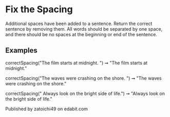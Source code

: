 # Fix the Spacing

Additional spaces have been added to a sentence. Return the correct sentence by removing them. All words should be separated by one space, and there should be no spaces at the beginning or end of the sentence.

## Examples

correctSpacing("The film starts at midnight. ")
➞ "The film starts at midnight."

correctSpacing("The waves were crashing on the shore. ")
➞ "The waves were crashing on the shore."

correctSpacing(" Always look on the bright side of life.")
➞ "Always look on the bright side of life."

Published by zatoichi49 on edabit.com
